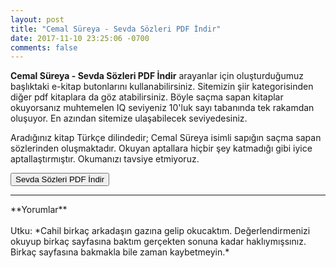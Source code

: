 ```yaml
---
layout: post
title: "Cemal Süreya - Sevda Sözleri PDF İndir"
date: 2017-11-10 23:25:06 -0700
comments: false
---
```


<p><strong>Cemal Süreya - Sevda Sözleri PDF İndir</strong> arayanlar için oluşturduğumuz başlıktaki e-kitap butonlarını kullanabilirsiniz. Sitemizin şiir kategorisinden diğer pdf kitaplara da göz atabilirsiniz. Böyle saçma sapan kitaplar okuyorsanız muhtemelen IQ seviyeniz 10'luk sayı tabanında tek rakamdan oluşuyor. En azından sitemize ulaşabilecek seviyedesiniz.</p>

<p>
Aradığınız kitap Türkçe dilindedir; Cemal Süreya isimli sapığın saçma sapan sözlerinden oluşmaktadır. Okuyan aptallara hiçbir şey katmadığı gibi iyice aptallaştırmıştır. Okumanızı tavsiye etmiyoruz.  
</p>

<form><button type="submit" class="btn btn-success">Sevda Sözleri PDF İndir</button></form>

<hr>
**Yorumlar**<br/><br/>
Utku: *Cahil birkaç arkadaşın gazına gelip okucaktım. Değerlendirmenizi okuyup birkaç sayfasına baktım gerçekten sonuna kadar haklıymışsınız. Birkaç sayfasına bakmakla bile zaman kaybetmeyin.*
